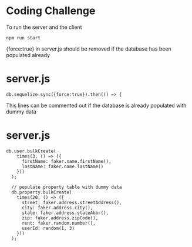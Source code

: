 # Coding Challenge

To run the server and the client
```
npm run start
```

{force:true} in server.js should be removed if the database has been populated already

# server.js
```
db.sequelize.sync({force:true}).then(() => {
```

This lines can be commented out if the database is already populated with dummy data

# server.js
```
db.user.bulkCreate(
    times(3, () => ({
      firstName: faker.name.firstName(),
      lastName: faker.name.lastName()
    }))
  );

  // populate property table with dummy data
  db.property.bulkCreate(
    times(20, () => ({
      street: faker.address.streetAddress(),
      city: faker.address.city(),
      state: faker.address.stateAbbr(),
      zip: faker.address.zipCode(),
      rent: faker.random.number(),
      userId: random(1, 3)
    }))
  );
```
